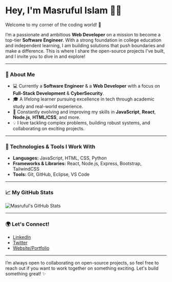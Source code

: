 # Hey, I'm Masruful Islam 👋🏼

Welcome to my corner of the coding world! 🚀

I’m a passionate and ambitious **Web Developer** on a mission to become a top-tier **Software Engineer**. With a strong foundation in college education and independent learning, I am building solutions that push boundaries and make a difference. This is where I share the open-source projects I've built, and I invite you to dive in and explore!

---

### 🚀 About Me
- 💻 Currently a **Software Engineer** & a **Web Developer** with a focus on **Full-Stack Development** & **CyberSecurity**.
- 🎓 A lifelong learner pursuing excellence in tech through academic study and real-world experience.
- 🌱 Constantly evolving and improving my skills in **JavaScript**, **React**, **Node.js**, **HTML/CSS**, and more.
- 💡 I love tackling complex problems, building robust systems, and collaborating on exciting projects.

---

### 🔧 Technologies & Tools I Work With
- **Languages:** JavaScript, HTML, CSS, Python
- **Frameworks & Libraries:** React, Node.js, Express, Bootstrap, TailwindCSS
- **Tools:** Git, GitHub, Eclipse, VS Code
<!-- - **Databases:** MongoDB, MySQL -->
---

### 📈 My GitHub Stats

![Masruful's GitHub Stats](https://github-readme-stats.vercel.app/api?username=MasrufulIslam&show_icons=true&hide_title=true&count_private=true&hide=prs&theme=dark)

---

### 🌍 Let's Connect!
- [LinkedIn](https://www.linkedin.com/in/masruful-islam/)  
- [Twitter](https://x.com/MasrufulN)  
- [Website/Portfolio](https://masrufulislam.github.io/portfolio/)  

---

I’m always open to collaborating on open-source projects, so feel free to reach out if you want to work together on something exciting. Let's build something great! ✨

